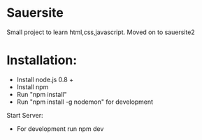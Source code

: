 # Sauersite
Small project to learn html,css,javascript. Moved on to sauersite2

# Installation:
- Install node.js 0.8 +
- Install npm
- Run "npm install"
- Run "npm install -g nodemon" for development

Start Server:
- For development run npm dev
